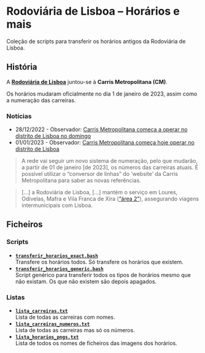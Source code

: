 # Rodoviária de Lisboa – Horários e mais

Coleção de scripts para transferir os horários antigos da Rodoviária de Lisboa.

## História

A [**Rodoviária de Lisboa**](https://www.rodoviariadelisboa.pt/horarios#tab0) juntou-se à **Carris Metropolitana (CM)**.

Os horários mudaram oficialmente no dia 1 de janeiro de 2023, assim como a numeração das carreiras.

### Notícias

* 28/12/2022 - Observador: [Carris Metropolitana começa a operar no distrito de Lisboa no domingo](https://observador.pt/2022/12/28/carris-metropolitana-comeca-a-operar-no-distrito-de-lisboa-no-domingo/)
* 01/01/2023 - Observador: [Carris Metropolitana começa hoje operar no distrito de Lisboa](https://observador.pt/2023/01/01/carris-metropolitana-comeca-hoje-operar-no-distrito-de-lisboa/)

> A rede vai seguir um novo sistema de numeração, pelo que mudarão, a partir de 01 de janeiro [de 2023], os números das carreiras atuais. É possível utilizar o “conversor de linhas” do ‘website’ da Carris Metropolitana para saber as novas referências.

> […] a Rodoviária de Lisboa, […] mantém o serviço em Loures, Odivelas, Mafra e Vila Franca de Xira ([“área 2”](https://area2.carrismetropolitana.pt/)), assegurando viagens intermunicipais com Lisboa.

## Ficheiros

### Scripts

* [**`transferir_horarios_exact.bash`**](./transferir_horarios_exact.bash)  
    Transfere os horários todos. Só transfere os horários que existem.
* [**`transferir_horarios_generic.bash`**](./transferir_horarios_generic.bash)  
    Script genérico para transferir todos os tipos de horários mesmo que não existam. Os que não existem são depois apagados.

### Listas

* [**`lista_carreiras.txt`**](./lista_carreiras.txt)  
    Lista de todas as carreiras com nomes.
* [**`lista_carreiras_numeros.txt`**](./lista_carreiras_numeros.txt)  
    Lista de todas as carreiras mas só os números.
* [**`lista_horarios_pngs.txt`**](./lista_horarios_pngs.txt)  
    Lista de todos os nomes de ficheiros das imagens dos horários.
